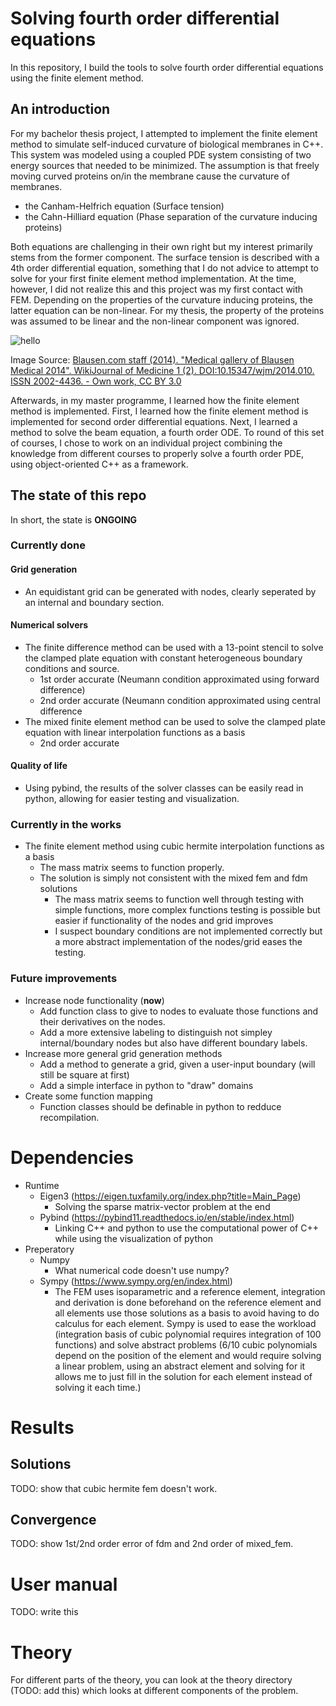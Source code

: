 # Solving fourth order differential equations
In this repository, I build the tools to solve fourth order differential equations using the finite element method.

## An introduction
For my bachelor thesis project, I attempted to implement the finite element method to simulate self-induced curvature of biological membranes in C++. This system was modeled using a coupled PDE system consisting of two energy sources that needed to be minimized. The assumption is that freely moving curved proteins on/in the membrane cause the curvature of membranes. 
- the Canham-Helfrich equation (Surface tension)
- the Cahn-Hilliard equation (Phase separation of the curvature inducing proteins)

Both equations are challenging in their own right but my interest primarily stems from the former component. The surface tension is described with a 4th order differential equation, something that I do not advice to attempt to solve for your first finite element method implementation. At the time, however, I did not realize this and this project was my first contact with FEM.
Depending on the properties of the curvature inducing proteins, the latter equation can be non-linear. For my thesis, the property of the proteins was assumed to be linear and the non-linear component was ignored.

![hello](https://upload.wikimedia.org/wikipedia/commons/thumb/9/9e/Blausen_0350_EndoplasmicReticulum.png/330px-Blausen_0350_EndoplasmicReticulum.png)

Image Source: [Blausen.com staff (2014). "Medical gallery of Blausen Medical 2014". WikiJournal of Medicine 1 (2). DOI:10.15347/wjm/2014.010. ISSN 2002-4436. - Own work, CC BY 3.0](https://en.wikipedia.org/wiki/Endoplasmic_reticulum#/media/File:Blausen_0350_EndoplasmicReticulum.png)

Afterwards, in my master programme, I learned how the finite element method is implemented. First, I learned how the finite element method is implemented for second order differential equations. Next, I learned a method to solve the beam equation, a fourth order ODE. To round of this set of courses, I chose to work on an individual project combining the knowledge from different courses to properly solve a fourth order PDE, using object-oriented C++ as a framework. 

## The state of this repo
In short, the state is **ONGOING**
### Currently done
#### Grid generation
- An equidistant grid can be generated with nodes, clearly seperated by an internal and boundary section.
#### Numerical solvers
- The finite difference method can be used with a 13-point stencil to solve the clamped plate equation with constant heterogeneous boundary conditions and source.
    - 1st order accurate (Neumann condition approximated using forward difference)
    - 2nd order accurate (Neumann condition approximated using central difference
- The mixed finite element method can be used to solve the clamped plate equation with linear interpolation functions as a basis
    - 2nd order accurate
#### Quality of life
- Using pybind, the results of the solver classes can be easily read in python, allowing for easier testing and visualization.
### Currently in the works
- The finite element method using cubic hermite interpolation functions as a basis
    - The mass matrix seems to function properly.
    - The solution is simply not consistent with the mixed fem and fdm solutions
        - The mass matrix seems to function well through testing with simple functions, more complex functions testing is possible but easier if functionality of the nodes and grid improves
        - I suspect boundary conditions are not implemented correctly but a more abstract implementation of the nodes/grid eases the testing.
### Future improvements
- Increase node functionality (**now**)
    - Add function class to give to nodes to evaluate those functions and their derivatives on the nodes.
    - Add a more extensive labeling to distinguish not simpley internal/boundary nodes but also have different boundary labels.
- Increase more general grid generation methods
    - Add a method to generate a grid, given a user-input boundary (will still be square at first)
    - Add a simple interface in python to "draw" domains
- Create some function mapping
    - Function classes should be definable in python to redduce recompilation.
# Dependencies
- Runtime
    - Eigen3 (https://eigen.tuxfamily.org/index.php?title=Main_Page)
        - Solving the sparse matrix-vector problem at the end
    - Pybind (https://pybind11.readthedocs.io/en/stable/index.html)
        - Linking C++ and python to use the computational power of C++ while using the visualization of python
- Preperatory
    - Numpy
        - What numerical code doesn't use numpy?
    - Sympy (https://www.sympy.org/en/index.html)
        - The FEM uses isoparametric and a reference element, integration and derivation is done beforehand on the reference element and all elements use those solutions as a basis to avoid having to do calculus for each element. Sympy is used to ease the workload (integration basis of cubic polynomial requires integration of 100 functions) and solve abstract problems (6/10 cubic polynomials depend on the position of the element and would require solving a linear problem, using an abstract element and solving for it allows me to just fill in the solution for each element instead of solving it each time.)
     
# Results
## Solutions
TODO: show that cubic hermite fem doesn't work.
## Convergence
TODO: show 1st/2nd order error of fdm and 2nd order of mixed_fem.

# User manual
TODO: write this

# Theory
For different parts of the theory, you can look at the theory directory (TODO: add this) which looks at different components of the problem.






